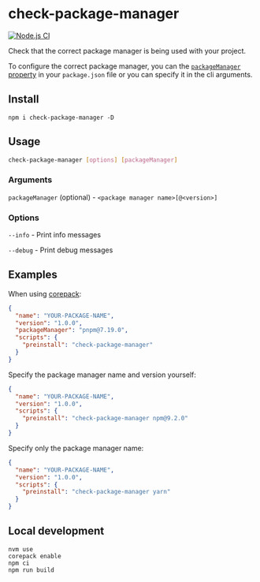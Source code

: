# check-package-manager

[![Node.js CI](https://github.com/webdeveric/check-package-manager/actions/workflows/node.js.yml/badge.svg)](https://github.com/webdeveric/check-package-manager/actions/workflows/node.js.yml)

Check that the correct package manager is being used with your project.

To configure the correct package manager, you can the [`packageManager` property](https://nodejs.org/api/packages.html#packagemanager) in your `package.json` file or you can specify it in the cli arguments.

## Install

```shell
npm i check-package-manager -D
```

## Usage

```sh
check-package-manager [options] [packageManager]
```

### Arguments

`packageManager` (optional) - `<package manager name>[@<version>]`

### Options

`--info` - Print info messages

`--debug` - Print debug messages

## Examples

When using [corepack](https://nodejs.org/api/corepack.html):

```json
{
  "name": "YOUR-PACKAGE-NAME",
  "version": "1.0.0",
  "packageManager": "pnpm@7.19.0",
  "scripts": {
    "preinstall": "check-package-manager"
  }
}
```

Specify the package manager name and version yourself:

```json
{
  "name": "YOUR-PACKAGE-NAME",
  "version": "1.0.0",
  "scripts": {
    "preinstall": "check-package-manager npm@9.2.0"
  }
}
```

Specify only the package manager name:

```json
{
  "name": "YOUR-PACKAGE-NAME",
  "version": "1.0.0",
  "scripts": {
    "preinstall": "check-package-manager yarn"
  }
}
```

## Local development

```
nvm use
corepack enable
npm ci
npm run build
```
